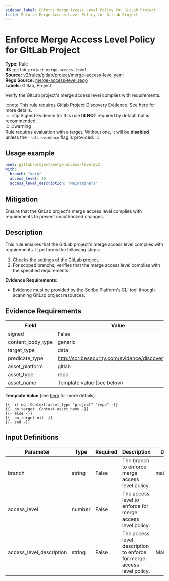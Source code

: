 ```yaml
---
sidebar_label: Enforce Merge Access Level Policy for GitLab Project
title: Enforce Merge Access Level Policy for GitLab Project
---  
```

# Enforce Merge Access Level Policy for GitLab Project  
**Type:** Rule  
**ID:** `gitlab-project-merge-access-level`  
**Source:** [v2/rules/gitlab/project/merge-access-level.yaml](https://github.com/scribe-public/sample-policies/blob/main/v2/rules/gitlab/project/merge-access-level.yaml)  
**Rego Source:** [merge-access-level.rego](https://github.com/scribe-public/sample-policies/blob/main/v2/rules/gitlab/project/merge-access-level.rego)  
**Labels:** Gitlab, Project  

Verify the GitLab project's merge access level complies with requirements.

:::note 
This rule requires Gitlab Project Discovery Evidence. See [here](/docs/platforms/discover#gitlab-discovery) for more details.  
::: 
:::tip 
Signed Evidence for this rule **IS NOT** required by default but is recommended.  
::: 
:::warning  
Rule requires evaluation with a target. Without one, it will be **disabled** unless the `--all-evidence` flag is provided.
::: 

## Usage example

```yaml
uses: gitlab/project/merge-access-level@v2
with:
  branch: "main"
  access_level: 30
  access_level_description: "Maintainers"
```

## Mitigation  
Ensure that the GitLab project's merge access level complies with requirements to prevent unauthorized changes.


## Description  
This rule ensures that the GitLab project's merge access level complies with requirements.
It performs the following steps:

1. Checks the settings of the GitLab project.
2. For scoped branchs, verifies that the merge access level complies with the specified requirements.

**Evidence Requirements:**
- Evidence must be provided by the Scribe Platform's CLI tool through scanning GitLab project resources.

## Evidence Requirements  
| Field | Value |
|-------|-------|
| signed | False |
| content_body_type | generic |
| target_type | data |
| predicate_type | http://scribesecurity.com/evidence/discovery/v0.1 |
| asset_platform | gitlab |
| asset_type | repo |
| asset_name | Template value (see below) |

**Template Value** (see [here](/docs/valint/initiatives#template-arguments) for more details)

```
{{- if eq .Context.asset_type "project" "repo" -}}
{{- on_target .Context.asset_name -}}
{{- else -}}
{{- on_target nil -}}
{{- end -}}
```

## Input Definitions  
| Parameter | Type | Required | Description | Default |
|-----------|------|----------|-------------| --------|
| branch | string | False | The branch to enforce merge access level policy. | main |
| access_level | number | False | The access level to enforce for merge access level policy. |  |
| access_level_description | string | False | The access level description to enforce for merge access level policy. | Maintainers |

